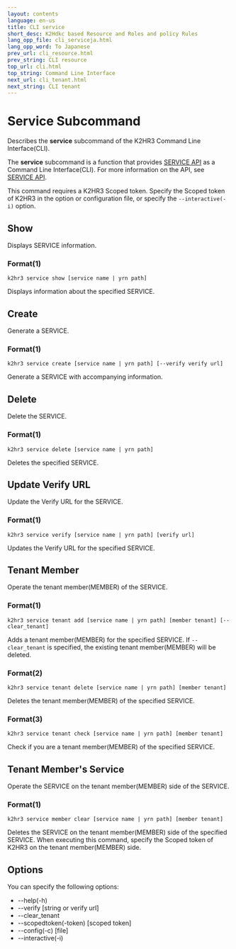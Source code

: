 ```yaml
---
layout: contents
language: en-us
title: CLI service
short_desc: K2Hdkc based Resource and Roles and policy Rules
lang_opp_file: cli_serviceja.html
lang_opp_word: To Japanese
prev_url: cli_resource.html
prev_string: CLI resource
top_url: cli.html
top_string: Command Line Interface
next_url: cli_tenant.html
next_string: CLI tenant
---
```


# Service Subcommand
Describes the **service** subcommand of the K2HR3 Command Line Interface(CLI).

The **service** subcommand is a function that provides [SERVICE API](api_service.html) as a Command Line Interface(CLI).
For more information on the API, see [SERVICE API](api_service.html).

This command requires a K2HR3 Scoped token. Specify the Scoped token of K2HR3 in the option or configuration file, or specify the `--interactive(-i)` option.

## Show
Displays SERVICE information.

### Format(1)
```
k2hr3 service show [service name | yrn path]
```
Displays information about the specified SERVICE.

## Create
Generate a SERVICE.

### Format(1)
```
k2hr3 service create [service name | yrn path] [--verify verify url]
```
Generate a SERVICE with accompanying information.

## Delete
Delete the SERVICE.

### Format(1)
```
k2hr3 service delete [service name | yrn path]
```
Deletes the specified SERVICE.

## Update Verify URL
Update the Verify URL for the SERVICE.

### Format(1)
```
k2hr3 service verify [service name | yrn path] [verify url]
```
Updates the Verify URL for the specified SERVICE.

## Tenant Member
Operate the tenant member(MEMBER) of the SERVICE.

### Format(1)
```
k2hr3 service tenant add [service name | yrn path] [member tenant] [--clear_tenant]
```
Adds a tenant member(MEMBER) for the specified SERVICE.
If `--clear_tenant` is specified, the existing tenant member(MEMBER) will be deleted.

### Format(2)
```
k2hr3 service tenant delete [service name | yrn path] [member tenant]
```
Deletes the tenant member(MEMBER) of the specified SERVICE.

### Format(3)
```
k2hr3 service tenant check [service name | yrn path] [member tenant]
```
Check if you are a tenant member(MEMBER) of the specified SERVICE.

## Tenant Member's Service
Operate the SERVICE on the tenant member(MEMBER) side of the SERVICE.

### Format(1)
```
k2hr3 service member clear [service name | yrn path] [member tenant]
```
Deletes the SERVICE on the tenant member(MEMBER) side of the specified SERVICE.
When executing this command, specify the Scoped token of K2HR3 on the tenant member(MEMBER) side.

## Options
You can specify the following options:
- -\-help(-h)
- -\-verify [string or verify url]
- -\-clear_tenant
- -\-scopedtoken(-token) [scoped token]
- -\-config(-c) [file]
- -\-interactive(-i)
